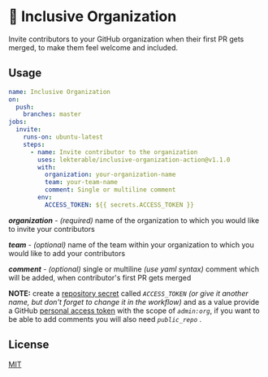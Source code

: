 # 💌 Inclusive Organization

Invite contributors to your GitHub organization when their first PR gets merged, to make them feel welcome and included.

## Usage

```yaml
name: Inclusive Organization
on:
  push:
    branches: master
jobs:
  invite:
    runs-on: ubuntu-latest
    steps:
      - name: Invite contributor to the organization
        uses: lekterable/inclusive-organization-action@v1.1.0
        with:
          organization: your-organization-name
          team: your-team-name
          comment: Single or multiline comment
        env:
          ACCESS_TOKEN: ${{ secrets.ACCESS_TOKEN }}
```

**_organization_** - _(required)_ name of the organization to which you would like to invite your contributors

**_team_** - _(optional)_ name of the team within your organization to which you would like to add your contributors

**_comment_** - _(optional)_ single or multiline _(use yaml syntax)_ comment which will be added, when contributor's first PR gets merged

**NOTE:** create a [repository secret](https://help.github.com/en/actions/automating-your-workflow-with-github-actions/creating-and-using-encrypted-secrets) called _`ACCESS_TOKEN`_ _(or give it another name, but don't forget to change it in the workflow)_ and as a value provide a GitHub [personal access token](https://github.com/settings/tokens) with the scope of _`admin:org`_, if you want to be able to add comments you will also need _`public_repo`_ .

## License

[MIT](LICENSE)
